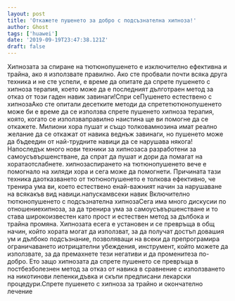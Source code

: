 ```yaml
---
layout: post
title: 'Откажете пушенето за добро с подсъзнателна хипноза!'
author: Ghost
tags: ['huawei']
date: '2019-09-19T23:47:38.121Z'
draft: false
---
```


Хипнозата за спиране на тютюнопушенето е изключително ефективна и трайна, ако я използвате правилно. Ако сте пробвали почти всяка друга техника и не сте успели, е време да опитате да спрете пушенето с хипноза терапия, което може да е последният дълготраен метод за отказ от този гаден навик завинаги!Спри сеПушенето естествено с хипнозаАко сте опитали десетките методи да спрететютюнопушенето може би е време да се използва спрете пушенето хипноза терапия, която, когато се използваправилно наистина ще ви помогне да се откажете. Милиони хора пушат и също толковамнозина имат реално желание да се откажат от навика веднъж завинаги, но пушенето може да бъдеедин от най-трудните навици да се нарушава някога! Напоследък много нови техники за хипнозаса разработени за самоусъвършенстване, да спрат да пушат и дори да помагат на хоратаотслабнете. хипнозаспирането на тютюнопушенето вече е помогнало на хиляди хора и сега може да помогнети. Причината тази техника даотказването от тютюнопушенето е толкова ефективно, че тренира ума ви, което естествено енай-важният начин за нарушаване на всякакъв вид навици.напускамвсеки навик Включително тютюнопушенето с подсъзнателна хипнозаСега има много дискусии по отношениехипноза, за да тренира ума за самоусъвършенстване и то става широкоизвестен като прост и естествен метод за дълбока и трайна промяна. Хипнозата есега е установен и се превръща в общ начин, който хората могат да използват, за да получат достъп довашия ум и дълбоко подсъзнание, позволяващи на всеки да препрограмира ограничаването иотрицателни убеждения, инструмент, който можете да използвате, за да премахнете тези негативи и да променитеза по-добро. Ето защо хипнозата да спрете пушенето се превръща в постбезболезнен метод за отказ от навика в сравнение с използването на никотинови лепенки,дъвка и скъпи предписани лекарски процедури.Спрете пушенето с хипноза за трайно и окончателно лечение
